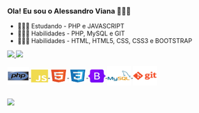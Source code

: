 ### Ola! Eu sou o Alessandro Viana 🙋🏻‍♂️

- 👨🏻‍🎓 Estudando - PHP e JAVASCRIPT
- 👩🏻‍💻 Habilidades - PHP, MySQL e GIT
- 👩🏻‍💻 Habilidades - HTML, HTML5, CSS, CSS3 e BOOTSTRAP

<div>
  <a href="https://github.com/Alessandrovianna">
  <img height="180em" src="https://github-readme-stats.vercel.app/api?username=alessandrovianna&show_icons=true&theme=tokyonight&include_all_commits=true&count_private=true"/>
  <img height="180em" src="https://github-readme-stats.vercel.app/api/top-langs/?username=alessandrovianna&layout=compact&langs_count=7&theme=tokyonight"/>
</div>
  
 <div style="display: inline_block"><br>
   <img align="center" height="40" width="50" src="https://github.com/devicons/devicon/blob/master/icons/php/php-original.svg">
  <img align="center" height="30" width="40" src="https://raw.githubusercontent.com/devicons/devicon/master/icons/javascript/javascript-plain.svg">
  <img align="center" height="30" width="40" src="https://raw.githubusercontent.com/devicons/devicon/master/icons/html5/html5-original.svg">
  <img align="center" height="30" width="40" src="https://raw.githubusercontent.com/devicons/devicon/master/icons/css3/css3-original.svg">
   <img align="center" height="30" width="40" src="https://github.com/devicons/devicon/blob/master/icons/bootstrap/bootstrap-original.svg">
   <img align="center" height="45" width="55" src="https://github.com/devicons/devicon/blob/master/icons/mysql/mysql-original-wordmark.svg">
   <img align="center" height="45" width="55" src="https://github.com/devicons/devicon/blob/master/icons/git/git-plain-wordmark.svg">
</div>
  
  ##
  
  <div>
  <a href="https://www.linkedin.com/in/alessandro-viana-6340b4206/" target="_blank"><img src="https://img.shields.io/badge/-LinkedIn-%230077B5?style=for-the-badge&logo=linkedin&logoColor=white" target="_blank"></a> 
  <div>  


